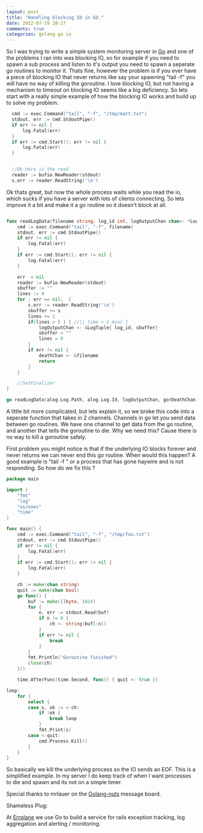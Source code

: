 ```yaml
---
layout: post
title: "Handling blocking IO in GO."
date: 2012-07-19 20:17
comments: true
categories: golang go io
---
```



So I was trying to write a simple system monitoring server in [Go](http://golang.org/) and one of the problems I ran into was blocking IO, so for example if you need to spawn a sub process and listen to it's output you need to spawn a seperate go routines to monitor it. Thats fine, however the problem is if you ever have a piece of blocking IO that never returns like say your spawning "tail -f" you will have no way of killing the goroutine. I love blocking IO, but not having a mechanism to timeout on blocking IO seems like a big deficiency. So lets start with a really simple example of how the blocking IO works and build up to solve my problem.


``` go
  cmd := exec.Command("tail", "-f", "/tmp/matt.txt")
  stdout, err := cmd.StdoutPipe()
  if err != nil {
      log.Fatal(err)
  }
  if err := cmd.Start(); err != nil {
      log.Fatal(err)
  }


  //Ok here is the read
  reader := bufio.NewReader(stdout)
  s,err := reader.ReadString('\n')

```


Ok thats great, but now the whole process waits while you read the io, which sucks if you have a server with lots of clients connecting. 
So lets improve it a bit and make it a go routine so it doesn't block at all.

``` go

func readLogData(filename string, log_id int, logOutputChan chan<- *LogTuple, deathChan chan<- *string) {
    cmd := exec.Command("tail", "-f", filename)
    stdout, err := cmd.StdoutPipe()
    if err != nil {
        log.Fatal(err)
    }
    if err := cmd.Start(); err != nil {
        log.Fatal(err)
    }

    err  = nil
    reader := bufio.NewReader(stdout)
    sbuffer := ""
    lines := 0
    for ; err == nil;  {
        s,err := reader.ReadString('\n')
        sbuffer += s
        lines += 1
        if(lines > 5 ) { //|| time > 1 min) {
            logOutputChan <- &LogTuple{ log_id, sbuffer}
            sbuffer = ""
            lines = 0
        }
        if err != nil {
            deathChan <- &filename
            return
        }
    }

    //SetFinalizer
}

go readLogData(alog.Log.Path, alog.Log.Id, logOutputChan, gorDeathChan)
```

A little bit more complicated, but lets explain it, so we broke this code into a seperate function that takes in 2 channels. Channels in go let you send data between go routines. We have one channel to get data from the go routine, and another that tells the goroutine to die. Why we need this? Cause there is no way to kill a goroutine safely.

First problem you might notice is that if the underlying IO blocks forever and never returns we can never end this go routine. When would this happen? A good example is "tail -f " or a process that has gone haywire and is not responding. So how do we fix this ?


``` go
package main

import (
	"fmt"
	"log"
	"os/exec"
	"time"
)

func main() {
	cmd := exec.Command("tail", "-f", "/tmp/foo.txt")
	stdout, err := cmd.StdoutPipe()
	if err != nil {
		log.Fatal(err)
	}
	if err := cmd.Start(); err != nil {
		log.Fatal(err)
	}

	ch := make(chan string)
	quit := make(chan bool)
	go func() {
		buf := make([]byte, 1024)
		for {
			n, err := stdout.Read(buf)
			if n != 0 {
				ch <- string(buf[:n])
			}
			if err != nil {
				break
			}
		}
		fmt.Println("Goroutine finished")
		close(ch)
	}()

	time.AfterFunc(time.Second, func() { quit <- true })

loop:
	for {
		select {
		case s, ok := <-ch:
			if !ok {
				break loop
			}
			fmt.Print(s)
		case <-quit:
			cmd.Process.Kill()
		}
	}
}
```

So basically we kill the underlying process so the IO sends an EOF. This is a simplified example. In my server I do keep track of when I want processes to die and spawn and its not on a simple timer.

Special thanks to mrlauer on the [Golang-nuts](https://groups.google.com/forum/?fromgroups#!forum/golang-nuts) message board.

Shameless Plug:

At [Errplane](http://errplane.com) we use Go to build a service for rails exception tracking, log aggregation and alerting / monitoring.

